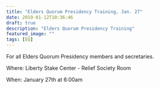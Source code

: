 ```yaml
---
title: "Elders Quorum Presidency Training, Jan. 27"
date: 2019-01-12T10:36:46
draft: true
description: "Elders Quorum Presidency Training"
featured_image: ""
tags: [EQ]
---
```


For all Elders Quorum Presidency members and secretaries. 

Where: Liberty Stake Center - Relief Society Room

When: January 27th at 6:00am